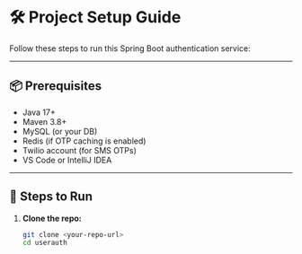 # 🛠️ Project Setup Guide

Follow these steps to run this Spring Boot authentication service:

---

## 📦 Prerequisites

- Java 17+
- Maven 3.8+
- MySQL (or your DB)
- Redis (if OTP caching is enabled)
- Twilio account (for SMS OTPs)
- VS Code or IntelliJ IDEA

---

## 🚀 Steps to Run

1. **Clone the repo:**
   ```bash
   git clone <your-repo-url>
   cd userauth
